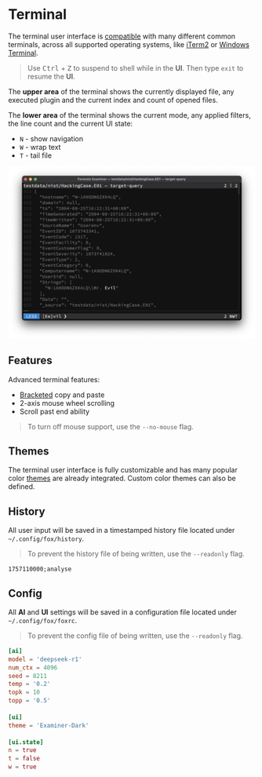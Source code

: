 # Terminal
The terminal user interface is [compatible](https://github.com/gdamore/tcell) with many different common terminals, across all supported operating systems, like [iTerm2](https://iterm2.com/) or [Windows Terminal](https://github.com/microsoft/terminal).

> Use <kbd>Ctrl</kbd> + <kbd>Z</kbd> to suspend to shell while in the **UI**. Then type `exit` to resume the **UI**.

The **upper area** of the terminal shows the currently displayed file, any executed plugin and the current index and count of opened files.

The **lower area** of the terminal shows the current mode, any applied filters, the line count and the current UI state:

- `N` - show navigation
- `W` - wrap text
- `T` - tail file

![](../../images/terminal.png)

## Features
Advanced terminal features:

- [Bracketed](https://en.wikipedia.org/wiki/Bracketed-paste) copy and paste
- 2-axis mouse wheel scrolling
- Scroll past end ability

> To turn off mouse support, use the `--no-mouse` flag. 

## Themes
The terminal user interface is fully customizable and has many popular color [themes](../../themes.md) are already integrated. Custom color themes can also be defined.

## History
All user input will be saved in a timestamped history file located under `~/.config/fox/history`.

> To prevent the history file of being written, use the `--readonly` flag.

```
1757110000;analyse
```

## Config
All **AI** and **UI** settings will be saved in a configuration file located under `~/.config/fox/foxrc`.

> To prevent the config file of being written, use the `--readonly` flag.

```toml
[ai]
model = 'deepseek-r1'
num_ctx = 4096
seed = 8211
temp = '0.2'
topk = 10
topp = '0.5'

[ui]
theme = 'Examiner-Dark'

[ui.state]
n = true
t = false
w = true
```
